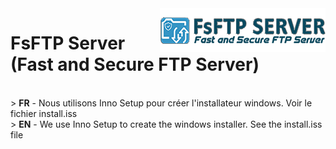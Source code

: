 <img src="/img/logo.png" alt="FsFTP Server" title="FsFTP Server" align="right">
<h1>FsFTP Server (Fast and Secure FTP Server)</h1>

<br>
> <b>FR</b> - Nous utilisons Inno Setup pour créer l'installateur windows. Voir le fichier install.iss<br>
> <b>EN</b> - We use Inno Setup to create the windows installer. See the install.iss file
